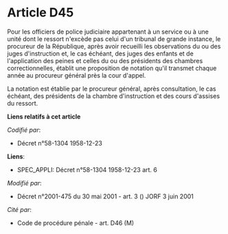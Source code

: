 # Article D45

Pour les officiers de police judiciaire appartenant à un service ou à une unité dont le ressort n'excède pas celui d'un
tribunal de grande instance, le procureur de la République, après avoir recueilli les observations du ou des juges
d'instruction et, le cas échéant, des juges des enfants et de l'application des peines et celles du ou des présidents des
chambres correctionnelles, établit une proposition de notation qu'il transmet chaque année au procureur général près la cour
d'appel.

La notation est établie par le procureur général, après consultation, le cas échéant, des présidents de la chambre
d'instruction et des cours d'assises du ressort.

**Liens relatifs à cet article**

_Codifié par_:

  - Décret n°58-1304 1958-12-23

**Liens**:

  - SPEC_APPLI: Décret n°58-1304 1958-12-23 art. 6

_Modifié par_:

  - Décret n°2001-475 du 30 mai 2001 - art. 3 () JORF 3 juin 2001

_Cité par_:

  - Code de procédure pénale - art. D46 (M)
